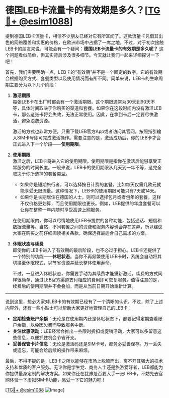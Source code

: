 # 德国LEB卡流量卡的有效期是多久？[[TG💪+ @esim1088](https://t.me/s/esim1088)]

提到德国LEB卡流量卡，相信不少朋友已经对它有所耳闻了。这款流量卡凭借其出色的网络覆盖和实惠的价格，在欧洲市场中占据了一席之地。不过，对于初次接触LEB卡的朋友来说，可能会有一个疑问：**德国LEB卡流量卡的有效期是多久呢？** 这个问题看似简单，但其实背后涉及很多细节。今天就让我们一起来详细探讨一下吧！

首先，我们需要明确一点，LEB卡的“有效期”并不是一个固定的数字。它的有效期会根据购买方式、套餐类型以及使用情况而有所不同。简单来说，LEB卡的生命周期主要分为以下几个阶段：

1. **激活期限**  
   每张LEB卡在出厂时都会有一个激活期限。这个期限通常为30天到90天不等，具体时间取决于你购买的渠道和套餐。如果你在这段时间内没有激活LEB卡，那么这张卡将会失效，无法正常使用。因此，在拿到卡后一定要尽快激活，避免浪费资源。

   激活的方式也非常方便，只需下载LEB官方App或者访问其官网，按照指引输入SIM卡号即可完成激活操作。需要注意的是，激活成功后，你的LEB卡才会正式进入下一个阶段——**使用期限**。

2. **使用期限**  
   激活之后，LEB卡将进入它的使用期限。使用期限是指你在激活后能够享受正常服务的时间长度。一般来说，LEB卡的使用期限从几天到一年不等，这完全取决于你所选择的套餐类型。

   - 如果你是短期旅行者，可以选择按日计费的套餐，比如每天仅需几欧元就能享受无限流量。这种情况下，LEB卡的使用期限可能只有7天或14天。
   - 如果你是长期居住在德国的人士，则可以选择包月或者包年的套餐，这样不仅价格更划算，而且使用期限也更长。例如，LEB提供的年度套餐可以让你在整整一年内随时享受高速上网服务。

   在使用期限内，你可以尽情地使用LEB卡提供的各种功能，包括通话、短信和数据流量等。当然，不同套餐之间的资费和服务内容也会存在差异，所以建议大家在购买之前仔细阅读相关条款，确保选择最适合自己需求的方案。

3. **休眠状态与续费**  
   即使你的LEB卡进入了有效期的最后阶段，也不必过于担心。LEB卡还提供了一个特别的功能——**休眠状态**。当你不再频繁使用LEB卡时，系统会自动将其切换至休眠模式，以节省资源并延长整体使用寿命。

   不过，一旦进入休眠状态，你需要手动为其续费才能重新激活。续费的方式同样很简单，通过LEB官方渠道支付相应的费用即可恢复服务。值得注意的是，续费后的使用期限并不会叠加，而是从当前日期开始重新计算。

---

说到这里，想必大家对LEB卡的有效期已经有了一个清晰的认识。不过，除了上述内容外，还有一些小贴士可以帮助大家更好地管理自己的LEB卡：

- **定期检查账户余额**：无论是在使用期内还是休眠状态下，都要记得定期查看账户余额，以免因欠费而导致服务中断。
- **关注优惠活动**：LEB经常会推出一些限时折扣或促销活动，大家可以多留意这些信息，以便抓住机会节省开支。
- **妥善保管卡片信息**：无论是激活码还是SIM卡号，都务必妥善保存。万一丢失或遗忘，可能会给后续的操作带来麻烦。

最后，不得不提的是，LEB卡之所以能够在市场上脱颖而出，离不开其强大的技术支持和优质的客户服务。无论你是学生党、商务人士还是旅游爱好者，LEB都能为你提供量身定制的解决方案。如果你还在犹豫是否要入手一张LEB卡，不妨先去官网体验一下虚拟SIM卡功能，感受一下它的魅力吧！

[[TG💪+ @esim1088](https://t.me/s/esim1088) ![Image](https://i.postimg.cc/4NQfJmqS/Snipaste-2025-05-13-00-14-12.png)]